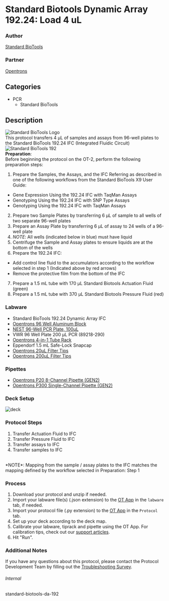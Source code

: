 # Standard Biotools Dynamic Array 192.24: Load 4 uL

### Author
[Standard BioTools](https://www.standardbio.com/)

### Partner
[Opentrons](https://opentrons.com/)


## Categories
* PCR
	* Standard BioTools


## Description
![Standard BioTools Logo](https://opentrons-protocol-library-website.s3.amazonaws.com/custom-README-images/standard-biotools/standard-bio-logo-200-TM.jpg)
</br>
This protocol transfers 4 µL of samples and assays from 96-well plates to the Standard BioTools 192.24 IFC (Integrated Fluidic Circuit)</br>
![Standard BioTools 192](https://opentrons-protocol-library-website.s3.amazonaws.com/custom-README-images/standard-biotools/Opentrons_Figs_192.jpg)
</br>
**Preparation**:</br>
Before beginning the protocol on the OT-2, perform the following preparation steps:
1. Prepare the Samples, the Assays, and the IFC Referring as described in one of the following workflows from the Standard BioTools X9 User Guide:
- Gene Expression Using the 192.24 IFC with TaqMan Assays
- Genotyping Using the 192.24 IFC with SNP Type Assays
- Genotyping Using the 192.24 IFC with TaqMan Assays
2. Prepare two Sample Plates by transferring 6 µL of sample to all wells of two separate 96-well plates
3. Prepare an Assay Plate by transferring 6 µL of assay to 24 wells of a 96-well plate
4. *NOTE*: All wells (indicated below in blue) must have liquid
5. Centrifuge the Sample and Assay plates to ensure liquids are at the bottom of the wells
6. Prepare the 192.24 IFC:
- Add control line fluid to the accumulators according to the workflow selected in step 1 (Indicated above by red arrows)
- Remove the protective film from the bottom of the IFC
7. Prepare a 1.5 mL tube with 170 µL Standard Biotools Actuation Fluid (green)
8. Prepare a 1.5 mL tube with 370 µL Standard Biotools Pressure Fluid (red)



### Labware
* Standard BioTools 192.24 Dynamic Array IFC
* [Opentrons 96 Well Aluminum Block](https://shop.opentrons.com/collections/hardware-modules/products/aluminum-block-set)
* [NEST 96-Well PCR Plate, 100µL](https://shop.opentrons.com/nest-0-1-ml-96-well-pcr-plate-full-skirt/)
* VWR 96 Well Plate 200 µL PCR (89218-290)
* [Opentrons 4-in-1 Tube Rack](https://shop.opentrons.com/4-in-1-tube-rack-set/)
* Eppendorf 1.5 mL Safe-Lock Snapcap
* [Opentrons 20µL Filter Tips](https://shop.opentrons.com/opentrons-20ul-filter-tips/)
* [Opentrons 200µL Filter Tips](https://shop.opentrons.com/opentrons-200ul-filter-tips/)


### Pipettes
* [Opentrons P20 8-Channel Pipette (GEN2)](https://shop.opentrons.com/8-channel-electronic-pipette/)
* [Opentrons P300 Single-Channel Pipette (GEN2)](https://shop.opentrons.com/single-channel-electronic-pipette-p20/)


### Deck Setup
![deck](https://opentrons-protocol-library-website.s3.amazonaws.com/custom-README-images/standard-biotools/Opentrons+Protocols+Figs_192.24+Layout.jpg)


### Protocol Steps
1. Transfer Actuation Fluid to IFC
2. Transfer Pressure Fluid to IFC
3. Transfer assays to IFC
4. Transfer samples to IFC

</br>
*NOTE*: Mapping from the sample / assay plates to the IFC matches the mapping defined by the workflow selected in Preparation: Step 1



### Process
1. Download your protocol and unzip if needed.
2. Import your labware file(s) (.json extension) to the [OT App](https://opentrons.com/ot-app) in the `labware` tab, if needed.
3. Import your protocol file (.py extension) to the [OT App](https://opentrons.com/ot-app) in the `Protocol` tab.
4. Set up your deck according to the deck map.
5. Calibrate your labware, tiprack and pipette using the OT App. For calibration tips, check out our [support articles](https://support.opentrons.com/s/article/How-positional-calibration-works-on-the-OT-2).
6. Hit "Run".


### Additional Notes
If you have any questions about this protocol, please contact the Protocol Development Team by filling out the [Troubleshooting Survey](https://protocol-troubleshooting.paperform.co/).


###### Internal
standard-biotools-da-192
